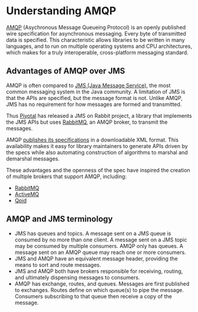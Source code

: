 # Understanding AMQP

[AMQP][amqp] (Asychronous Message Queueing Protocol) is an openly published wire specification for asynchronous messaging. Every byte of transmitted data is specified. This characteristic allows libraries to be written in many languages, and to run on multiple operating systems and CPU architectures, which makes for a truly interoperable, cross-platform messaging standard.

## Advantages of AMQP over JMS

AMQP is often compared to [JMS (Java Message Service)][jms], the most common messaging system in the Java community. A limitation of JMS is that the APIs are specified, but the message format is not. Unlike AMQP, JMS has no requirement for how messages are formed and transmitted.

Thus [Pivotal][pivotal] has released a JMS on Rabbit project, a library that implements the JMS APIs but uses [RabbitMQ][rabbitmq], an AMQP broker, to transmit the messages.

AMQP [publishes its specifications][amqp-spec] in a downloadable XML format. This availability makes it easy for library maintainers to generate APIs driven by the specs while also automating construction of algorithms to marshal and demarshal messages.

These advantages and the openness of the spec have inspired the creation of multiple brokers that support AMQP, including:
- [RabbitMQ][rabbitmq]
- [ActiveMQ][activemq]
- [Qpid][qpid]

## AMQP and JMS terminology

- JMS has queues and topics. A message sent on a JMS queue is consumed by no more than one client. A message sent on a JMS topic may be consumed by multiple consumers. AMQP only has queues. A message sent on an AMQP queue may reach one or more consumers.
- JMS and AMQP have an equivalent message header, providing the means to sort and route messages.
- JMS and AMQP both have brokers responsible for receiving, routing, and ultimately dispensing messages to consumers.
- AMQP has exchange, routes, and queues. Messages are first published to exchanges. Routes define on which queue(s) to pipe the message. Consumers subscribing to that queue then receive a copy of the message.

[amqp]: http://en.wikipedia.org/wiki/Advanced_Message_Queuing_Protocol
[jms]: http://en.wikipedia.org/wiki/Java_Message_Service
[amqp-spec]: http://www.amqp.org/resources/download
[pivotal]: http://gopivotal.com
[rabbitmq]: http://rabbitmq.com
[activemq]: http://activemq.apache.org/
[qpid]: http://qpid.apache.org/index.html

